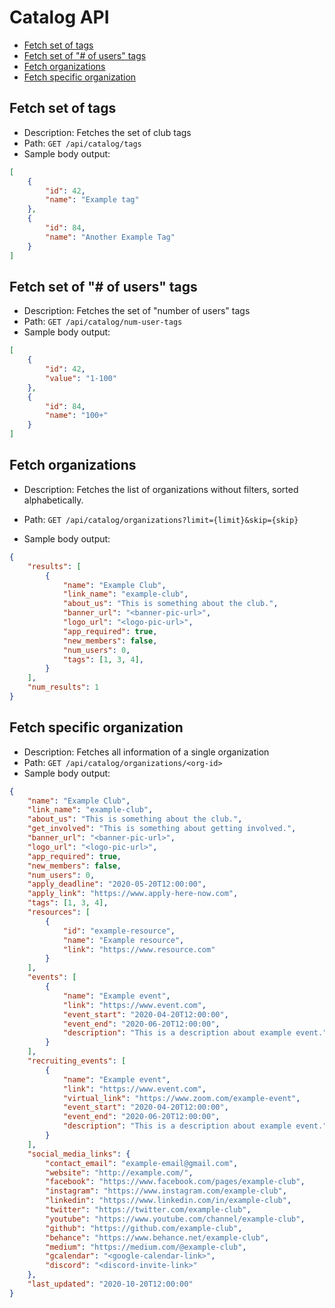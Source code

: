 # Catalog API

<!-- MarkdownTOC autolink="true" -->

- [Fetch set of tags](#fetch-set-of-tags)
- [Fetch set of "# of users" tags](#fetch-set-of--of-users-tags)
- [Fetch organizations](#fetch-organizations)
- [Fetch specific organization](#fetch-specific-organization)

<!-- /MarkdownTOC -->


## Fetch set of tags
* Description: Fetches the set of club tags
* Path: `GET /api/catalog/tags`
* Sample body output:
```json
[
    {
        "id": 42,
        "name": "Example tag"
    },
    {
        "id": 84,
        "name": "Another Example Tag"
    }
]
```

## Fetch set of "# of users" tags
* Description: Fetches the set of "number of users" tags
* Path: `GET /api/catalog/num-user-tags`
* Sample body output:
```json
[
    {
        "id": 42,
        "value": "1-100"
    },
    {
        "id": 84,
        "name": "100+"
    }
]
```

## Fetch organizations
* Description: Fetches the list of organizations without filters, sorted alphabetically.
* Path: `GET /api/catalog/organizations?limit={limit}&skip={skip}`

* Sample body output:
```json
{
    "results": [
        {
            "name": "Example Club",
            "link_name": "example-club",
            "about_us": "This is something about the club.",
            "banner_url": "<banner-pic-url>",
            "logo_url": "<logo-pic-url>",
            "app_required": true,
            "new_members": false,
            "num_users": 0,
            "tags": [1, 3, 4],
        }
    ],
    "num_results": 1
}
```

## Fetch specific organization
* Description: Fetches all information of a single organization
* Path: `GET /api/catalog/organizations/<org-id>`
* Sample body output:
```json
{
    "name": "Example Club",
    "link_name": "example-club",
    "about_us": "This is something about the club.",
    "get_involved": "This is something about getting involved.",
    "banner_url": "<banner-pic-url>",
    "logo_url": "<logo-pic-url>",
    "app_required": true,
    "new_members": false,
    "num_users": 0,
    "apply_deadline": "2020-05-20T12:00:00",
    "apply_link": "https://www.apply-here-now.com",
    "tags": [1, 3, 4],
    "resources": [
        {
            "id": "example-resource",
            "name": "Example resource",
            "link": "https://www.resource.com"
        }
    ],
    "events": [
        {
            "name": "Example event",
            "link": "https://www.event.com",
            "event_start": "2020-04-20T12:00:00",
            "event_end": "2020-06-20T12:00:00",
            "description": "This is a description about example event.",
        }
    ],
    "recruiting_events": [
        {
            "name": "Example event",
            "link": "https://www.event.com",
            "virtual_link": "https://www.zoom.com/example-event",
            "event_start": "2020-04-20T12:00:00",
            "event_end": "2020-06-20T12:00:00",
            "description": "This is a description about example event.",
        }
    ],
    "social_media_links": {
        "contact_email": "example-email@gmail.com",
        "website": "http://example.com/",
        "facebook": "https://www.facebook.com/pages/example-club",
        "instagram": "https://www.instagram.com/example-club",
        "linkedin": "https://www.linkedin.com/in/example-club",
        "twitter": "https://twitter.com/example-club",
        "youtube": "https://www.youtube.com/channel/example-club",
        "github": "https://github.com/example-club",
        "behance": "https://www.behance.net/example-club",
        "medium": "https://medium.com/@example-club",
        "gcalendar": "<google-calendar-link>",
        "discord": "<discord-invite-link>"
    },
    "last_updated": "2020-10-20T12:00:00"
}
```